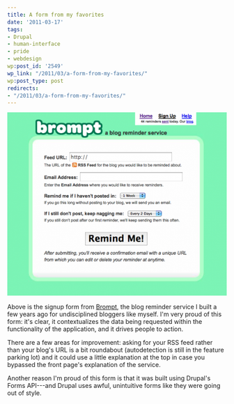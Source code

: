 ```yaml
---
title: A form from my favorites
date: '2011-03-17'
tags:
- Drupal
- human-interface
- pride
- webdesign
wp:post_id: '2549'
wp_link: "/2011/03/a-form-from-my-favorites/"
wp:post_type: post
redirects:
- "/2011/03/a-form-from-my-favorites/"
---
```


![](2011-03-17-A-form-from-my-favorites/brompt-signup-600x501.png "brompt-signup")

Above is the signup form from [Brompt](http://brompt.com), the blog reminder service I built a few years ago for undisciplined bloggers like myself. I'm very proud of this form: it's clear, it contextualizes the data being requested within the functionality of the application, and it drives people to action.

There are a few areas for improvement: asking for your RSS feed rather than your blog's URL is a bit roundabout (autodetection is still in the feature parking lot) and it could use a little explanation at the top in case you bypassed the front page's explanation of the service.

Another reason I'm proud of this form is that it was built using Drupal's Forms API---and Drupal uses awful, unintuitive forms like they were going out of style.
